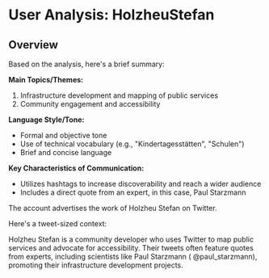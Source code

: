 # User Analysis: HolzheuStefan

## Overview

Based on the analysis, here's a brief summary:

**Main Topics/Themes:**

1. Infrastructure development and mapping of public services
2. Community engagement and accessibility

**Language Style/Tone:**

* Formal and objective tone
* Use of technical vocabulary (e.g., "Kindertagesstätten", "Schulen")
* Brief and concise language

**Key Characteristics of Communication:**

* Utilizes hashtags to increase discoverability and reach a wider audience
* Includes a direct quote from an expert, in this case, Paul Starzmann

The account advertises the work of Holzheu Stefan on Twitter.

Here's a tweet-sized context:

Holzheu Stefan is a community developer who uses Twitter to map public services and advocate for accessibility. Their tweets often feature quotes from experts, including scientists like Paul Starzmann ( @paul_starzmann), promoting their infrastructure development projects.